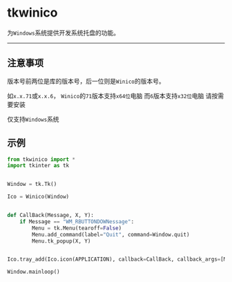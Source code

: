 # tkwinico
为`Windows`系统提供开发系统托盘的功能。

---

## 注意事项
版本号前两位是库的版本号，后一位则是`Winico`的版本号。

如`x.x.71`或`x.x.6`，
`Winico`的`71`版本支持`x64位`电脑
而`6`版本支持`x32位`电脑
请按需要安装

仅支持`Windows`系统

## 示例
```python
from tkwinico import *
import tkinter as tk


Window = tk.Tk()

Ico = Winico(Window)


def CallBack(Message, X, Y):
    if Message == "WM_RBUTTONDOWNessage":
        Menu = tk.Menu(tearoff=False)
        Menu.add_command(label="Quit", command=Window.quit)
        Menu.tk_popup(X, Y)


Ico.tray_add(Ico.icon(APPLICATION), callback=CallBack, callback_args=[MESSAGE, X, Y])

Window.mainloop()
```
